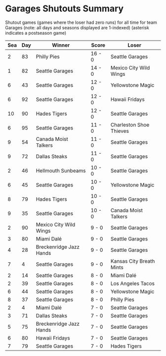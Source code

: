 # Garages Shutouts Summary



Shutout games (games where the loser had zero runs) for all time for team Garages (note: all days and seasons displayed are 1-indexed) (asterisk indicates a postseason game)


| Sea | Day | Winner | Score | Loser | 
| ------ |------ |------ |------ |------ |
| 2 | 83 | Philly Pies | 16 - 0 | Seattle Garages | 
| 1 | 82 | Seattle Garages | 14 - 0 | Mexico City Wild Wings | 
| 6 | 43 | Seattle Garages | 12 - 0 | Yellowstone Magic | 
| 6 | 92 | Seattle Garages | 12 - 0 | Hawaii Fridays | 
| 10 | 90 | Hades Tigers | 12 - 0 | Seattle Garages | 
| 6 | 95 | Seattle Garages | 11 - 0 | Charleston Shoe Thieves | 
| 9 | 54 | Canada Moist Talkers | 11 - 0 | Seattle Garages | 
| 9 | 72 | Dallas Steaks | 11 - 0 | Seattle Garages | 
| 2 | 46 | Hellmouth Sunbeams | 10 - 0 | Seattle Garages | 
| 6 | 45 | Seattle Garages | 10 - 0 | Yellowstone Magic | 
| 8 | 79 | Hades Tigers | 10 - 0 | Seattle Garages | 
| 9 | 35 | Seattle Garages | 10 - 0 | Canada Moist Talkers | 
| 2 | 90 | Mexico City Wild Wings | 9 - 0 | Seattle Garages | 
| 3 | 80 | Miami Dalé | 9 - 0 | Seattle Garages | 
| 4 | 28 | Breckenridge Jazz Hands | 9 - 0 | Seattle Garages | 
| 7 | 4 | Seattle Garages | 9 - 0 | Kansas City Breath Mints | 
| 2 | 14 | Seattle Garages | 8 - 0 | Miami Dalé | 
| 2 | 39 | Seattle Garages | 8 - 0 | Los Angeles Tacos | 
| 6 | 44 | Seattle Garages | 8 - 0 | Yellowstone Magic | 
| 8 | 37 | Seattle Garages | 8 - 0 | Philly Pies | 
| 2 | 4 | Miami Dalé | 7 - 0 | Seattle Garages | 
| 3 | 71 | Dallas Steaks | 7 - 0 | Seattle Garages | 
| 5 | 75 | Breckenridge Jazz Hands | 7 - 0 | Seattle Garages | 
| 6 | 80 | Hawaii Fridays | 7 - 0 | Seattle Garages | 
| 7 | 79 | Seattle Garages | 7 - 0 | Hades Tigers | 


